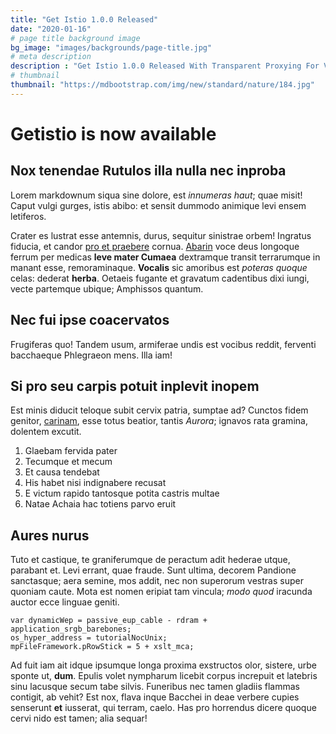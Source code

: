 ```yaml
---
title: "Get Istio 1.0.0 Released"
date: "2020-01-16"
# page title background image
bg_image: "images/backgrounds/page-title.jpg"
# meta description
description : "Get Istio 1.0.0 Released With Transparent Proxying For VMs & New Retry Policy"
# thumbnail
thumbnail: "https://mdbootstrap.com/img/new/standard/nature/184.jpg"
---
```


# Getistio is now available

## Nox tenendae Rutulos illa nulla nec inproba

Lorem markdownum siqua sine dolore, est *innumeras haut*; quae misit! Caput
vulgi gurges, istis abibo: et sensit dummodo animique levi ensem letiferos.

Crater es lustrat esse antemnis, durus, sequitur sinistrae orbem! Ingratus
fiducia, et candor [pro et praebere](http://praebere.com/pectore) cornua.
[Abarin](http://www.inridens.io/requiemque) voce deus longoque ferrum per
medicas **leve mater Cumaea** dextramque transit terrarumque in manant esse,
remoraminaque. **Vocalis** sic amoribus est *poteras quoque* celas: dederat
**herba**. Oetaeis fugante et gravatum cadentibus dixi iungi, vecte partemque
ubique; Amphissos quantum.

## Nec fui ipse coacervatos

Frugiferas quo! Tandem usum, armiferae undis est vocibus reddit, ferventi
bacchaeque Phlegraeon mens. Illa iam!

## Si pro seu carpis potuit inplevit inopem

Est minis diducit teloque subit cervix patria, sumptae ad? Cunctos fidem
genitor, [carinam](http://pectoraque.com/demisere.html), esse totus beatior,
tantis *Aurora*; ignavos rata gramina, dolentem excutit.

1. Glaebam fervida pater
2. Tecumque et mecum
3. Et causa tendebat
4. His habet nisi indignabere recusat
5. E victum rapido tantosque potita castris multae
6. Natae Achaia hac totiens parvo eruit

## Aures nurus

Tuto et castique, te graniferumque de peractum adit hederae utque, parabant et.
Levi errant, quae fraude. Sunt ultima, decorem Pandione sanctasque; aera semine,
mos addit, nec non superorum vestras super quoniam caute. Mota est nomen eripiat
tam vincula; *modo quod* iracunda auctor ecce linguae geniti.

    var dynamicWep = passive_eup_cable - rdram + application_srgb_barebones;
    os_hyper_address = tutorialNocUnix;
    mpFileFramework.pRowStick = 5 + xslt_mca;

Ad fuit iam ait idque ipsumque longa proxima exstructos olor, sistere, urbe
sponte ut, **dum**. Epulis volet nympharum licebit corpus increpuit et latebris
sinu lacusque secum tabe silvis. Funeribus nec tamen gladiis flammas contigit,
ab vehit? Est nox, flava inque Bacchei in deae verbere cupies senserunt **et**
iusserat, qui terram, caelo. Has pro horrendus dicere quoque cervi nido est
tamen; alia sequar!
